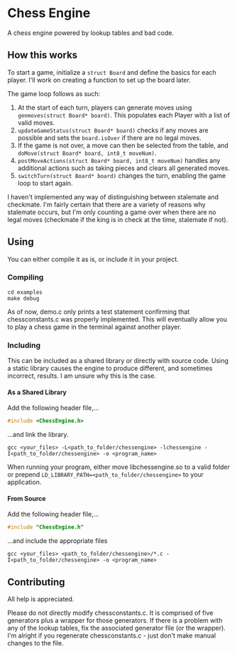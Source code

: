Chess Engine
====================

A chess engine powered by lookup tables and bad code.

## How this works ##
To start a game, initialize a `struct Board` and define the basics for each player. I'll work on creating a function to set up the board later.

The game loop follows as such:
1. At the start of each turn, players can generate moves using `genmoves(struct Board* board)`. This populates each Player with a list of valid moves.
2. `updateGameStatus(struct Board* board)` checks if any moves are possible and sets the `board.isOver` if there are no legal moves.
3. If the game is not over, a move can then be selected from the table, and `doMove(struct Board* board, int8_t moveNum)`.
4. `postMoveActions(struct Board* board, int8_t moveNum)` handles any additional actions such as taking pieces and clears all generated moves.
5. `switchTurn(struct Board* board)` changes the turn, enabling the game loop to start again.

I haven't implemented any way of distinguishing between stalemate and checkmate. I'm fairly certain that there are a variety of reasons why stalemate occurs, but I'm only counting a game over when there are no legal moves (checkmate if the king is in check at the time, stalemate if not).

## Using ##
You can either compile it as is, or include it in your project.

### Compiling ###
```make
cd examples
make debug
```

As of now, demo.c only prints a test statement confirming that chessconstants.c was properly implemented.
This will eventually allow you to play a chess game in the terminal against another player.

### Including ###
This can be included as a shared library or directly with source code. Using a static library causes the engine to produce different, and sometimes incorrect, results. I am unsure why this is the case.

#### As a Shared Library ####
Add the following header file,...
```cpp
#include <ChessEngine.h>
```
...and link the library.
```make
gcc <your_files> -L<path_to_folder/chessengine> -lchessengine -I<path_to_folder/chessengine> -o <program_name>
```

When running your program, either move libchessengine.so to a valid folder or prepend `LD_LIBRARY_PATH=<path_to_folder/chessengine>` to your application.

#### From Source ####
Add the following header file,...
```cpp
#include "ChessEngine.h"
```
...and include the appropriate files
```make
gcc <your_files> <path_to_folder/chessengine>/*.c -I<path_to_folder/chessengine> -o <program_name>
```
## Contributing ##
All help is appreciated.

Please do not directly modify chessconstants.c. It is comprised of five generators plus a wrapper for those generators. If there is a problem with any of the lookup tables, fix the associated generator file (or the wrapper). I'm alright if you regenerate chessconstants.c - just don't make manual changes to the file.

